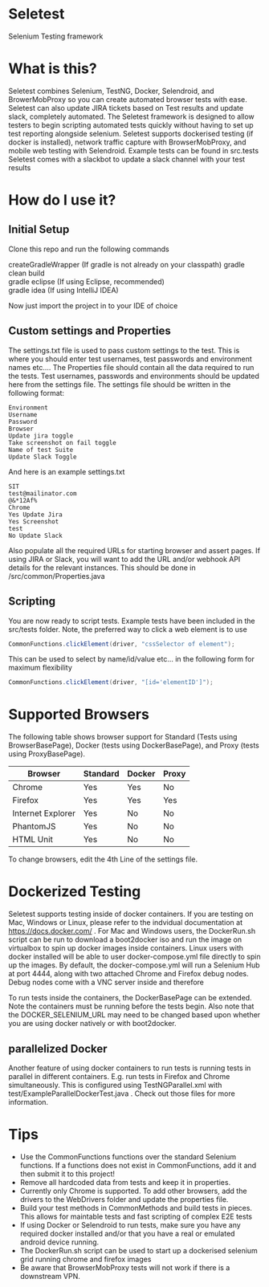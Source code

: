 # Seletest
Selenium Testing framework

# What is this?
Seletest combines Selenium, TestNG, Docker, Selendroid, and BrowerMobProxy so you can create automated browser tests with ease. 
Seletest can also update JIRA tickets based on Test results and update slack, completely automated.
The Seletest framework is designed to allow testers to begin scripting automated tests quickly without having to
set up test reporting alongside selenium. 
Seletest supports dockerised testing (if docker is installed), network traffic capture with BrowserMobProxy, and mobile web testing with Selendroid. Example tests can be found in src.tests Seletest comes with a slackbot to update a slack channel with your test results

# How do I use it?
## Initial Setup
Clone this repo and run the following commands

createGradleWrapper (If gradle is not already on your classpath)
gradle clean build   
gradle eclipse (If using Eclipse, recommended)  
gradle idea (If using IntelliJ IDEA)  


Now just import the project in to your IDE of choice

## Custom settings and Properties
The settings.txt file is used to pass custom settings to the test. This is where you should enter test usernames, test passwords and environment names etc.... 
The Properties file should contain all the data required to run the tests. Test usernames, passwords and environments should be updated here from the settings file.  The settings file should be written in the following format:  

```
Environment  
Username  
Password  
Browser  
Update jira toggle  
Take screenshot on fail toggle  
Name of test Suite  
Update Slack Toggle  
```

And here is an example settings.txt  

```
SIT  
test@mailinator.com  
@&*12Af%  
Chrome  
Yes Update Jira  
Yes Screenshot  
test  
No Update Slack  
```

Also populate all the required URLs for starting browser and assert pages. If using JIRA or Slack, you will want to add the URL and/or webhook API details for the relevant instances. This should be done in /src/common/Properties.java

## Scripting
You are now ready to script tests. Example tests have been included in the src/tests folder. Note, the preferred way to click a web element is to use 

```java
CommonFunctions.clickElement(driver, "cssSelector of element");
```

This can be used to select by name/id/value etc... in the following form for maximum flexibility  

```java
CommonFunctions.clickElement(driver, "[id='elementID']");
```

# Supported Browsers
The following table shows browser support for Standard (Tests using BrowserBasePage), Docker (tests using DockerBasePage), and Proxy (tests using ProxyBasePage).

| Browser           | Standard | Docker | Proxy |
|-------------------|----------|--------|-------|
| Chrome            | Yes      | Yes    | No    |
| Firefox           | Yes      | Yes    | Yes   |
| Internet Explorer | Yes      | No     | No    |
| PhantomJS         | Yes      | No     | No    |
| HTML Unit         | Yes      | No     | No    |  
 
 To change browsers, edit the 4th Line of the settings file.

# Dockerized Testing
Seletest supports testing inside of docker containers. If you are testing on Mac, Windows or Linux, please refer to the indvidual documentation at https://docs.docker.com/ . For Mac and Windows users, the DockerRun.sh script can be run to download a boot2docker iso and run the image on virtualbox to spin up docker images inside containers. Linux users with docker installed will be able to user docker-compose.yml file directly to 
spin up the images. By default, the docker-compose.yml will run a Selenium Hub at port 4444, along with two attached Chrome and Firefox debug nodes. Debug nodes come with a VNC server inside and therefore 

To run tests inside the containers, the DockerBasePage can be extended. Note the containers must be running before the tests begin. Also note that the DOCKER_SELENIUM_URL may need to be changed based upon whether you are using docker natively or with boot2docker.

## parallelized Docker
Another feature of using docker containers to run tests is running tests in parallel in different containers. E.g. run tests in Firefox and Chrome simultaneously. This is configured using TestNGParallel.xml with test/ExampleParallelDockerTest.java . Check out those files for more information.

# Tips
* Use the CommonFunctions functions over the standard Selenium functions. If a functions does not exist in CommonFunctions, add it and then submit it to this project!
* Remove all hardcoded data from tests and keep it in properties. 
* Currently only Chrome is supported. To add other browsers, add the drivers to the WebDrivers folder and update the properties file.
* Build your test methods in CommonMethods and build tests in pieces. This allows for maintable tests and fast scripting of complex E2E tests
* If using Docker or Selendroid to run tests, make sure you have any required docker installed and/or that you have a real or emulated android device running.
* The DockerRun.sh script can be used to start up a dockerised selenium grid running chrome and firefox images
* Be aware that BrowserMobProxy tests will not work if there is a downstream VPN.
